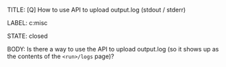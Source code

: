 TITLE:
[Q] How to use API to upload output.log (stdout / stderr)

LABEL:
c:misc

STATE:
closed

BODY:
Is there a way to use the API to upload output.log (so it shows up as the contents of the `<run>/logs` page)?

